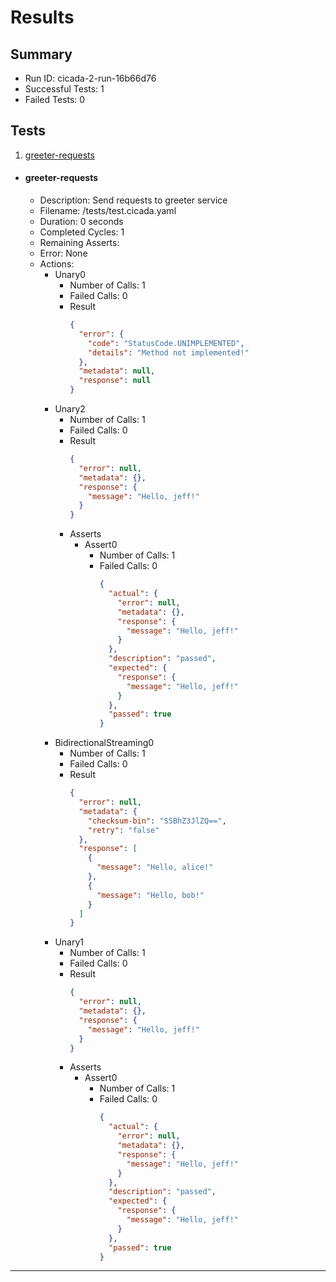 # Results

## Summary

* Run ID: cicada-2-run-16b66d76
* Successful Tests: 1
* Failed Tests: 0

## Tests
1. [greeter-requests](#greeter-requests)
* #### greeter-requests
    - Description: Send requests to greeter service
    - Filename: /tests/test.cicada.yaml
    - Duration: 0 seconds
    - Completed Cycles: 1
    - Remaining Asserts: 
    - Error: None
    - Actions:
        * Unary0
            - Number of Calls: 1
            - Failed Calls: 0
            - Result
                ```json
                {
                  "error": {
                    "code": "StatusCode.UNIMPLEMENTED",
                    "details": "Method not implemented!"
                  },
                  "metadata": null,
                  "response": null
                }
                ```
        * Unary2
            - Number of Calls: 1
            - Failed Calls: 0
            - Result
                ```json
                {
                  "error": null,
                  "metadata": {},
                  "response": {
                    "message": "Hello, jeff!"
                  }
                }
                ```
            - Asserts
                * Assert0
                    - Number of Calls: 1
                    - Failed Calls: 0
                        ```json
                        {
                          "actual": {
                            "error": null,
                            "metadata": {},
                            "response": {
                              "message": "Hello, jeff!"
                            }
                          },
                          "description": "passed",
                          "expected": {
                            "response": {
                              "message": "Hello, jeff!"
                            }
                          },
                          "passed": true
                        }
                        ```
        * BidirectionalStreaming0
            - Number of Calls: 1
            - Failed Calls: 0
            - Result
                ```json
                {
                  "error": null,
                  "metadata": {
                    "checksum-bin": "SSBhZ3JlZQ==",
                    "retry": "false"
                  },
                  "response": [
                    {
                      "message": "Hello, alice!"
                    },
                    {
                      "message": "Hello, bob!"
                    }
                  ]
                }
                ```
        * Unary1
            - Number of Calls: 1
            - Failed Calls: 0
            - Result
                ```json
                {
                  "error": null,
                  "metadata": {},
                  "response": {
                    "message": "Hello, jeff!"
                  }
                }
                ```
            - Asserts
                * Assert0
                    - Number of Calls: 1
                    - Failed Calls: 0
                        ```json
                        {
                          "actual": {
                            "error": null,
                            "metadata": {},
                            "response": {
                              "message": "Hello, jeff!"
                            }
                          },
                          "description": "passed",
                          "expected": {
                            "response": {
                              "message": "Hello, jeff!"
                            }
                          },
                          "passed": true
                        }
                        ```
---
